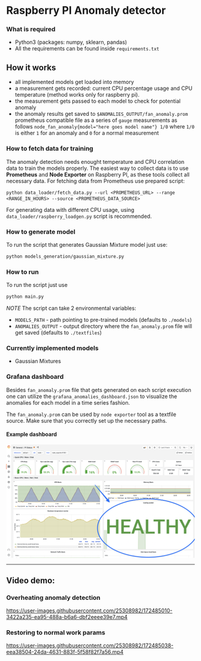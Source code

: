 # Raspberry PI Anomaly detector

### What is required

- Python3 (packages: numpy, sklearn, pandas)
- All the requirements can be found inside `requirements.txt`

## How it works

- all implemented models get loaded into memory
- a measurement gets recorded: current CPU percentage usage and CPU temperature (method works only for raspberry pi).
- the measurement gets passed to each model to check for potential anomaly
- the anomaly results get saved to `$ANOMALIES_OUTPUT/fan_anomaly.prom` prometheus compatible file
  as a series of `gauge` measurements as follows `node_fan_anomaly{model="here goes model name"} 1/0` where `1/0` is either
  `1` for an anomaly and `0` for a normal measurement

### How to fetch data for training

The anomaly detection needs enought temperature and CPU correlation data to train the models properly. The easiest way to collect data is to use **Prometheus** and **Node Exporter** on Raspberry PI, as these tools collect all necessary data.
For fetching data from Prometheus use prepared script:

```
python data_loader/fetch_data.py --url <PROMETHEUS_URL> --range <RANGE_IN_HOURS> --source <PROMETHEUS_DATA_SOURCE>
```

For generating data with different CPU usage, using `data_loader/raspberry_loadgen.py` script is recommended.

### How to generate model

To run the script that generates Gaussian Mixture model just use:

```sh
python models_generation/gaussian_mixture.py
```

### How to run

To run the script just use

```sh
python main.py
```

_NOTE_
The script can take 2 environmental variables:

- `MODELS_PATH` - path pointing to pre-trained models (defaults to `./models`)
- `ANOMALIES_OUTPUT` - output directory where the `fan_anomaly.prom` file will get saved (defaults to `./textfiles`)

### Currently implemented models

- Gaussian Mixtures

### Grafana dashboard

Besides `fan_anomaly.prom` file that gets generated on each script execution one can utilize the
`grafana_anomalies_dashboard.json` to visualize the anomalies for each model in a time series fashion.

The `fan_anomaly.prom` can be used by `node exporter` tool as a textfile source. Make sure
that you correctly set up the necessary paths.

#### Example dashboard

![Grafana dashboard](/media/grafana_dashboard.png)

---

## Video demo:

### Overheating anomaly detection

https://user-images.githubusercontent.com/25308982/172485010-3422a235-ea95-488a-b6a6-dbf2eeee39e7.mp4

### Restoring to normal work params

https://user-images.githubusercontent.com/25308982/172485038-eea38504-24da-4631-883f-5f58f82f7a56.mp4
